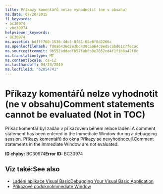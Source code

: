 ```yaml
---
title: Příkazy komentářů nelze vyhodnotit (ne v obsahu)
ms.date: 07/20/2015
f1_keywords:
- bc30974
- vbc30974
helpviewer_keywords:
- BC30974
ms.assetid: bdfff760-1536-4dc5-8f81-68e6f8d2266c
ms.openlocfilehash: fd0a6436d2e3bd438caa64c8ed5cabd61c7fecac
ms.sourcegitcommit: 9b552addadfb57fab0b9e7852ed4f1f1b8a42f8e
ms.translationtype: MT
ms.contentlocale: cs-CZ
ms.lasthandoff: 04/23/2019
ms.locfileid: "62054741"
---
```

# <a name="comment-statements-cannot-be-evaluated-not-in-toc"></a><span data-ttu-id="d08ce-102">Příkazy komentářů nelze vyhodnotit (ne v obsahu)</span><span class="sxs-lookup"><span data-stu-id="d08ce-102">Comment statements cannot be evaluated (Not in TOC)</span></span>
<span data-ttu-id="d08ce-103">Příkaz komentář byl zadán v příkazovém během relace ladění.</span><span class="sxs-lookup"><span data-stu-id="d08ce-103">A comment statement has been entered in the Immediate Window during a debugging session.</span></span> <span data-ttu-id="d08ce-104">Příkazy komentářů do okna Příkazy se nevyhodnocují.</span><span class="sxs-lookup"><span data-stu-id="d08ce-104">Comment statements in the Immediate Window are not evaluated.</span></span>  
  
 <span data-ttu-id="d08ce-105">**ID chyby:** BC30974</span><span class="sxs-lookup"><span data-stu-id="d08ce-105">**Error ID:** BC30974</span></span>  
  
## <a name="see-also"></a><span data-ttu-id="d08ce-106">Viz také:</span><span class="sxs-lookup"><span data-stu-id="d08ce-106">See also</span></span>

- [<span data-ttu-id="d08ce-107">Ladění aplikace Visual Basic</span><span class="sxs-lookup"><span data-stu-id="d08ce-107">Debugging Your Visual Basic Application</span></span>](../../visual-basic/developing-apps/debugging.md)
- [<span data-ttu-id="d08ce-108">Příkazové podokno</span><span class="sxs-lookup"><span data-stu-id="d08ce-108">Immediate Window</span></span>](/visualstudio/ide/reference/immediate-window)
